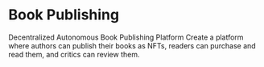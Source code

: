 # Book Publishing
Decentralized Autonomous Book Publishing Platform Create a platform where authors can publish their books as NFTs, readers can purchase and read them, and critics can review them.


